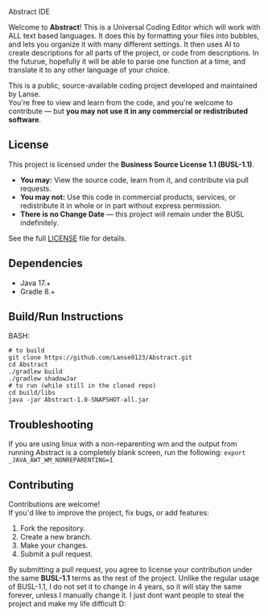 Abstract IDE

Welcome to **Abstract**! This is a Universal Coding Editor which will work with ALL text based languages. It does this by formatting your files into bubbles, and lets
you organize it with many different settings. It then uses AI to create descriptions for all parts of the project, or code from descriptions. In the futurue,
hopefully it will be able to parse one function at a time, and translate it to any other language of your choice.

This is a public, source-available coding project developed and maintained by Lanse.  
You're free to view and learn from the code, and you're welcome to contribute — but **you may not use it in any commercial or redistributed software**.

## License

This project is licensed under the **Business Source License 1.1 (BUSL-1.1)**.  
- **You may:** View the source code, learn from it, and contribute via pull requests.
- **You may not:** Use this code in commercial products, services, or redistribute it in whole or in part without express permission.
- **There is no Change Date** — this project will remain under the BUSL indefinitely.

See the full [LICENSE](./LICENSE) file for details.

## Dependencies

 - Java 17.+
 - Gradle 8.+

## Build/Run Instructions

BASH:
```
# to build
git clone https://github.com/Lanse0123/Abstract.git
cd Abstract
./gradlew build
./gradlew shadowJar
# to run (while still in the cloned repo)
cd build/libs
java -jar Abstract-1.0-SNAPSHOT-all.jar
```

## Troubleshooting

If you are using linux with a non-reparenting wm and the output from running Abstract is a completely blank screen, run the following:
``export _JAVA_AWT_WM_NONREPARENTING=1``

## Contributing

Contributions are welcome!  
If you'd like to improve the project, fix bugs, or add features:

1. Fork the repository.
2. Create a new branch.
3. Make your changes.
4. Submit a pull request.

By submitting a pull request, you agree to license your contribution under the same **BUSL-1.1** terms as the rest of the project.
Unlike the regular usage of BUSL-1.1, I do not set it to change in 4 years, so it will stay the same forever, unless I manually change it.
I just dont want people to steal the project and make my life difficult D:
